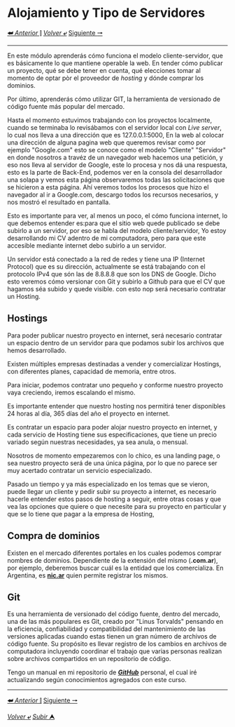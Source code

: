 # Alojamiento y Tipo de Servidores

[**&#11176;** _Anterior_ &#11007;](/desarrolloDePaginasWeb/04.1Bootstrap.md "Bootstrap")
[_Volver_ **&ldca;**](/desarrolloDePaginasWeb/README.md "Regresar a página Principal")
[Siguiente **&#129042;**](/desarrolloDePaginasWeb/06Cierre.md "Cierre")

---
 En este módulo aprenderás cómo funciona el modelo cliente-servidor, que es básicamente lo que mantiene operable la web. En tender cómo publicar un proyecto, qué se debe tener en cuenta, qué elecciones tomar al momento de optar pòr el proveedor de *hosting* y dónde comprar los dominios.

 Por último, aprenderás cómo utilizar GIT, la herramienta de versionado de código fuente más popular del mercado.

Hasta el momento estuvimos trabajando con los proyectos localmente, cuando se terminaba lo revisábamos con el servidor local con *Live server*, lo cual nos lleva a una dirección que es 127.0.0.1:5000, En la web al colocar una dirección de alguna pagina web que queremos revisar como por ejemplo "Google.com" esto se conoce como el modelo "Cliente" "Servidor" en donde nosotros a travéz de un navegador web hacemos una petición, y eso nos lleva al servidor de Google, este lo procesa y nos dá una respuesta, esto es la parte de Back-End, podemos ver en la consola del desarrollador una solapa y vemos esta página observaremos todas las solicitaciones que se hicieron a esta página. Ahí veremos todos los procesos que hizo el navegador al ir a Google.com, descargo todos los recursos necesarios, y nos mostró el resultado en pantalla.

Esto es importante para ver, al menos un poco, el cómo funciona internet, lo que debemos entender es:para que el sitio web quede publicado se debe subirlo a un servidor, por eso se habla del modelo cliente/servidor, Yo estoy desarrollando mi CV adentro de mi computadora, pero para que este accesible mediante internet debo subirlo a un servidor.

Un servidor está conectado a la red de redes y tiene una IP (Internet Protocol) que es su dirección, actualmente se está trabajando con el protocolo IPv4 que són las de 8.8.8.8 que son los DNS de Google. Dicho esto veremos cómo versionar con Git y subirlo a Github para que el CV que hagamos séa subido y quede visible. con esto nop será necesario contratar un Hosting.

## Hostings
Para poder publicar nuestro proyecto en internet, será necesario contratar un espacio dentro de un servidor para que podamos subir los archivos que hemos desarrollado.

Existen múltiples empresas destinadas a vender y comercializar Hostings, con diferentes planes, capacidad de memoria, entre otros.

Para iniciar, podemos contratar uno pequeño y conforme nuestro proyecto vaya creciendo, iremos escalando el mismo.

Es importante entender que nuestro hosting nos permitirá tener disponibles 24 horas al día, 365 días del año el proyecto en internet.

Es contratar un espacio para poder alojar nuestro proyecto en internet, y cada servicio de Hosting tiene sus especificaciones, que tiene un precio variado según nuestras necesidades, ya sea anula, o mensual.

Nosotros de momento empezaremos con lo chico, es una landing page, o sea nuestro proyecto será de una única página, por lo que no parece ser muy acertado contratar un servicio especializado.

Pasado un tiempo y ya más especializado en los temas que se vieron, puede llegar un cliente y pedir subir su proyecto a internet, es necesario hacerle entender estos pasos de hosting a seguir, entre otras cosas y que vea las opciones que quiere o que necesite para su proyecto en particular y que se lo tiene que pagar a la empresa de Hosting,

## Compra de dominios

Existen en el mercado diferentes portales en los cuales podemos comprar nombres de dominios. Dependiente de la extensión del mismo (**.com.ar**), por ejemplo, deberemos buscar cuál es la entidad que los comercializa. En Argentina, es [**nic.ar**](https://nic.ar/) quien permite registrar los mismos.

## Git
Es una herramienta de versionado del código fuente, dentro del mercado, una de las más populares es Git, creado por "Linus Torvalds" pensando en la eficiencia, confiabilidad y compatibilidad del mantenimiento de las versiones aplicadas cuando estas tienen un gran número de archivos de código fuente. Su propósito es llevar registro de los cambios en archivos de computadora incluyendo coordinar el trabajo que varias personas realizan sobre archivos compartidos en un repositorio de código.

Tengo un manual en mi repositorio de [***GitHub***](https://github.com/Amhedriel/BASH_Git_GitHub_Markdown_Tutorial "ir a página web") personal, el cual iré actualizando según conocimientos agregados con este curso.

---

[**&#11176;** _Anterior_ &#11007;](/desarrolloDePaginasWeb/04.1Bootstrap.md "Bootstrap")
[Siguiente **&#129042;**](/desarrolloDePaginasWeb/06Cierre.md "Cierre")

[_Volver_ **&ldca;**](/desarrolloDePaginasWeb/README.md "Regresar a página Principal")
[_Subir_ **&#11165;**](#alojamiento-y-tipo-de-servidores "Ir al título")
